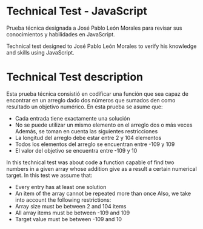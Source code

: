 # Technical Test - JavaScript

Prueba técnica designada a José Pablo León Morales para revisar sus conocimientos y habilidades en JavaScript.

Technical test designed to José Pablo León Morales to verify his knowledge and skills using JavaScript.

# Technical Test description

Esta prueba técnica consistió en codificar una función que sea capaz de encontrar en un arreglo dado dos números que sumados den como resultado un objetivo numérico.
En esta prueba se asume que:
* Cada entrada tiene exactamente una solución
* No se puede utilizar un mismo elemento en el arreglo dos o más veces
Además, se toman en cuenta las siguientes restricciones
* La longitud del arreglo debe estar entre 2 y 104 elementos
* Todos los elementos del arreglo se encuentran entre -109 y 109
* El valor del objetivo se encuentra entre -109 y 10

In this technical test was about code a function capable of find two numbers in a given array whose addition give as a result a certain numerical target.
In this test we assume that:
* Every entry has at least one solution
* An item of the array cannot be repeated more than once
Also, we take into account the following restrictions:
* Array size must be between 2 and 104 items
* All array items must be between -109 and 109
* Target value must be between -109 and 10